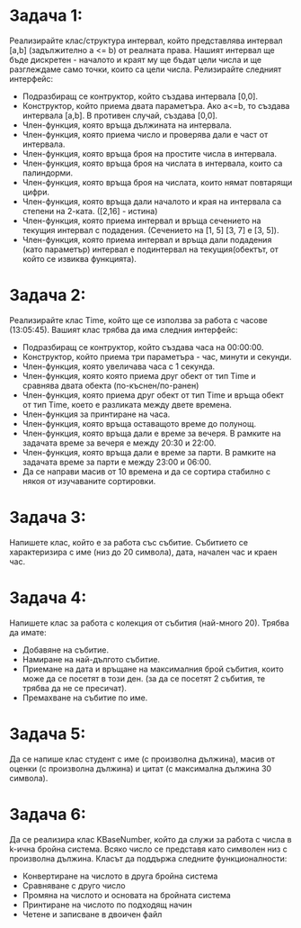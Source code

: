 # Задача 1: 
Реализирайте клас/структура интервал, който представлява интервал [a,b] (задължително а <= b) от реалната права. Нашият интервал ще бъде дискретен - началото и краят му ще бъдат цели числа и ще разглеждаме само точки, които са цели числа. Релизирайте следният интерфейс:

* Подразбиращ се контруктор, който създава интервала [0,0].
* Конструктор, който приема двата параметъра. Ако a<=b, то създава интервала [a,b]. В противен случай, създава [0,0].
* Член-функция, която връща дължината на интервала.
* Член-функция, която приема число и проверява дали е част от интервала.
* Член-функция, която връща броя на простите числа в интервала.
* Член-функция, която връща броя на числата в интервала, които са палиндорми.
* Член-функция, която връща броя на числата, които нямат повтарящи цифри.
* Член-функция, която връща дали началото и края на интервала са степени на 2-ката. ([2,16] - истина)
* Член-функция, която приема интервал и връща сечението на текущия интервал с подадения. (Сечението на [1, 5] [3, 7] e [3, 5]).
* Член-функция, която приема интервал и връща дали подадения (като параметър) интервал е подинтервал на текущия(обектът, от който се извиква функцията).

# Задача 2: 
Реализирайте клас Time, който ще се използва за работа с часове (13:05:45). Вашият клас трябва да има следния интерфейс:

* Подразбиращ се контруктор, който създава часа на 00:00:00.
* Конструктор, който приема три параметъра - час, минути и секунди.
* Член-функция, която увеличава часа с 1 секунда.
* Член-функция, която която приема друг обект от тип Time и сравнява двата обекта (по-къснен/по-ранен)
* Член-функция, която приема друг обект от тип Time и връща обект от тип Time, което е разликата между двете времена.
* Член-функция за принтиране на часа.
* Член-функция, която връща оставащото време до полунощ.
* Член-функция, която връща дали е време за вечеря. В рамките на задачата време за вечеря е между 20:30 и 22:00.
* Член-функция, която връща дали е време за парти. В рамките на задачата време за парти е между 23:00 и 06:00.
* Да се направи масив от 10 времена и да се сортира стабилно с някоя от изучаваните сортировки.

# Задача 3:
Напишете клас, който е за работа със събитие. Събитието се характеризира с име (низ до 20 символа), дата, начален час и краен час.

# Задача 4: 
Напишете клас за работа с колекция от събития (най-много 20). Трябва да имате:

* Добавяне на събитие.
* Намиране на най-дългото събитие.
* Приемане на дата и връщане на максималния брой събития, които може да се посетят в този ден. (за да се посетят 2 събития, те трябва да не се пресичат).
* Премахване на събитие по име.

# Задача 5:  
Да се напише клас студент с име (с произволна дължина), масив от оценки (с произволна дължина) и цитат (с максимална дължина 30 символа).

# Задача 6:  
Да се реализира клас KBaseNumber, който да служи за работа с числа в k-ична бройна система. Всяко число се представя като символен низ с произволна дължина. Класът да поддържа следните функционалности:

* Конвертиране на числото в друга бройна система
* Сравняване с друго число
* Промяна на числото и основата на бройната система
* Принтиране на числото по подходящ начин
* Четене и записване в двоичен файл
